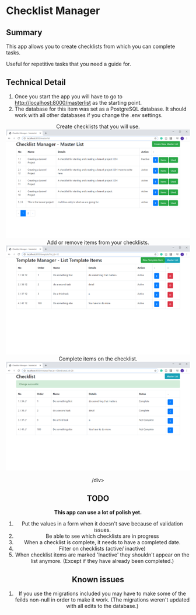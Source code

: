 # Checklist Manager

## Summary

This app allows you to create checklists from which you can complete tasks. 

Useful for repetitive tasks that you need a guide for. 

## Technical Detail 

1. Once you start the app you will have to go to [http://localhost:8000/masterlist](http://localhost:8000/masterlist) as the starting point. 
2. The database for this item was set as a PostgreSQL database. It should work with all other databases if you change the .env settings. 


<div align="center">
Create checklists that you will use.<br>
<img src="https://raw.githubusercontent.com/my443/checklist-manager-laravel/master/img/Screenshot1.png" alt="Screenshot #1"><br>
Add or remove items from your checklists.<br>
<img src="https://raw.githubusercontent.com/my443/checklist-manager-laravel/master/img/Screenshot2.png" alt="Screenshot #2"><br>
Complete items on the checklist.<br>
<img src="https://raw.githubusercontent.com/my443/checklist-manager-laravel/master/img/Screenshot3.png" alt="Screenshot #3"><br>

/div>


## TODO
**This app can use a lot of polish yet.**
1. Put the values in a form when it doesn't save because of validation issues. 
2. Be able to see which checklists are in progress
3. When a checklist is complete, it needs to have a completed date. 
4. Filter on checklists (active/ inactive)
5. When checklist items are marked 'Inactive' they shouldn't appear on the list anymore. (Except if they have already been completed.)


## Known issues
1. If you use the migrations included you may have to make some of the feilds non-null in order to make it work. (The migrations weren't updated with all edits to the database.)
